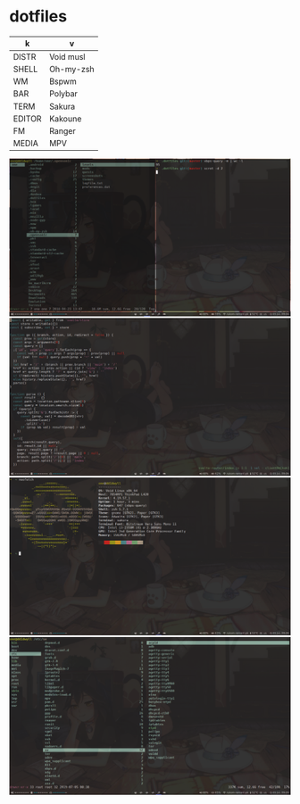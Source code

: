 # dotfiles

| k|v |
|---|---|
|DISTR|Void musl|
|SHELL|Oh-my-zsh|
|WM|Bspwm|
|BAR|Polybar|
|TERM|Sakura|
|EDITOR|Kakoune|
|FM|Ranger|
|MEDIA|MPV|

![](https://github.com/ddidwyll/dotfiles/raw/master/2019-07-05-090440_1366x768_scrot.png)
![](https://github.com/ddidwyll/dotfiles/raw/master/2019-07-05-090641_1366x768_scrot.png)
![](https://github.com/ddidwyll/dotfiles/raw/master/2019-07-05-090807_1366x768_scrot.png)
![](https://github.com/ddidwyll/dotfiles/raw/master/2019-07-05-090927_1366x768_scrot.png)
